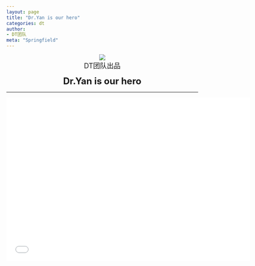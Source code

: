 ```yaml
---
layout: page
title: "Dr.Yan is our hero"
categories: dt
author:
- DT团队
meta: "Springfield"
---
```


<center>
    <img src="../../../../image/dt/logo.png"/>
</center>

<center>
    <font size=4>
        DT团队出品
    </font>
</center>
    
**<center><font size=5>Dr.Yan is our hero</font></center>**

<hr>

<center>
<iframe width="640" height="430" src="../../../../video/dt/Dr_Yan_is_our_hero.mp4" frameborder="0" allow="accelerometer; autoplay; encrypted-media; gyroscope; picture-in-picture" allowfullscreen></iframe>
</center>
